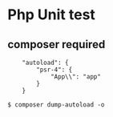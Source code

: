 # Php Unit test

## composer required
```
    "autoload": {
        "psr-4": {
            "App\\": "app"
        }
    }
```
``$ composer dump-autoload -o``